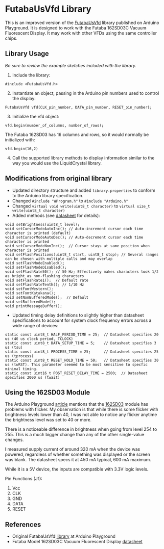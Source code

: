FutabaUsVfd Library
=============================================================================

This is an improved version of the [FutabaUsVfd][1] library published on Arduino Playground. It is designed to work with the Futaba 162SD03C Vacuum Fluorescent Display. It may work with other VFDs using the same controller chips.

Library Usage
-------------
_Be sure to review the example sketches included with the library._

1. Include the library:

  `#include <FutabaUsVfd.h>`

2. Instantiate an object, passing in the Arduino pin numbers used to control the display:

  `FutabaUsVfd vfd(CLK_pin_number, DATA_pin_number, RESET_pin_number);`

3. Initialize the vfd object:

  `vfd.begin(number_of_columns, number_of_rows);`

  The Futaba 162SD03 has 16 columns and rows, so it would normally be initialized with:

  `vfd.begin(16,2)`

4. Call the supported library methods to display information similar to the way you would use the LiquidCrystal library.

Modifications from original library
-----

+ Updated directory structure and added `library.properties` to conform to the Arduino library specification.
+ Changed ``#include "WProgram.h"`` to `#include "Arduino.h"`
+ Changed `virtual void write(uint8_t character)` to `virtual size_t write(uint8_t character)`
+ Added methods (see [datasheet][2] for details):
```
void setBrightness(uint8_t level);
void setCursorModeAutoInc(); // Auto-increment cursor each time character is printed (default)
void setCursorModeAutoDec(); // Auto-decrement cursor each time character is printed
void setCursorModeNonInc();  // Cursor stays at same position when character is printed
void setFlashPositions(uint8_t start, uint8_t stop); // Several ranges can be chosen with multiple calls and may overlap
void setFlashModeEnabled();
void setFlashModeDisabled();
void setFlashRate50(); // 50 Hz; Effectively makes characters look 1/2 as bright as non-flashing characters
void setFlashRate1();  // Default rate
void setFlashRateTenth(); // 1/10 Hz
void setFontWestern();
void setFontKatakana();
void setNonBufferedMode();  // Default
void setBufferedMode();
void printMessageBuffer();
```

+ Updated timing delay definitions to slightly higher than datasheet specifications to account for system clock frequency errors across a wide range of devices:
```
static const uint8_t HALF_PERIOD_TIME = 25;  // Datasheet specifies 20 us (40 us clock period, TCLOCK)
static const uint8_t DATA_SETUP_TIME = 5;    // Datasheet specifies 3 us (tsu)
static const uint8_t PROCESS_TIME = 25;      // Datasheet specifies 25 us (tprocess)
static const uint8_t RESET_HOLD_TIME = 50;   // Datasheet specifies 30 us (twRST). This parameter seemed to be most sensitive to specfic minimal timing.
static const uint16_t POST_RESET_DELAY_TIME = 2500;  // Datasheet specifies 2000 us (twait)
```

Using the 162SD03 Module
-------------------------

The Arduino Playground [article][1] mentions that the [162SD03][2] module has problems with flicker. My observation is that while there is some flicker with brightness levels lower than 40, I was not able to notice any flicker anytime the brightness level was set to 40 or more.

There is a noticeable difference in brightness when going from level 254 to 255. This is a much bigger change than any of the other single-value changes.

I measured supply current of around 320 mA when the device was powered, regardless of whether something was displayed or the screen was blank. The datasheet specs it at 450 mA typical, 600 mA maximum.

While it is a 5V device, the inputs are compatible with 3.3V logic levels.

Pin Functions (J1):
1. Vcc
2. CLK
3. GND
4. DATA
5. RESET

References
----------
+ Original FutabaUsVfd [library][1] at Arduino Playground
+ Futaba Model 162SD03C Vacuum Fluorescent Display [datasheet][2]


[1]: https://playground.arduino.cc/Main/FutabaUsVfd/
[2]: https://www.allelectronics.com/mas_assets/media/allelectronics2018/spec/VFD-162.pdf
